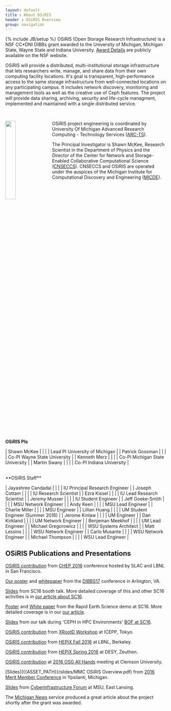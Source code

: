 ```yaml
---
layout: default
title : About OSiRIS
header : OSiRIS Overview
group: navigation
---
```

{% include JB/setup %}
OSiRIS (Open Storage Research Infrastructure) is a NSF CC*DNI DIBBs grant awarded to the University of Michigan, Michigan State, Wayne State and Indiana University. [Award Details](https://nsf.gov/awardsearch/showAward?AWD_ID=1541335&HistoricalAwards=false) are publicly available on the NSF website.  

OSiRIS will provide a distributed, multi-institutional storage infrastructure that lets researchers write, manage, and share data from their own computing facility locations. It's goal is transparent, high-performance access to the same storage infrastructure from well-connected locations on any participating campus. It includes network discovery, monitoring and management tools as well as the creative use of Ceph features. The project will provide data sharing, archiving, security and life-cycle managment, implemented and maintained with a single distributed service.

<br />
  
  
<a href="http://arc-ts.umich.edu/systems-and-services/osiris/"><img src="{{IMAGE_PATH}}/logos/arcts_signature_vertical.png" style="width: 25%; float: left; margin-right: 20px"></a>
OSiRIS project engineering is coordinated by University Of Michigan Advanced Research Computing - Technology Services ([ARC-TS](http://arc-ts.umich.edu/systems-and-services/osiris/)).    

The Principal Investigator is Shawn McKee, Research Scientist in the Department of Physics and the Director of the Center for Network and Storage-Enabled Collaborative Computational Science ([CNSECCS](http://micde.umich.edu/centers/cnseccs/)). CNSECCS and OSiRIS are operated under the auspices of the Michigan Institute for Computational Discovery and Engineering ([MICDE](http://micde.umich.edu/osiris)).

<br style="clear: both"/>

**OSiRIS PIs**

| Shawn McKee      | | | | Lead PI University of Michigan  |
| Patrick Gossman  | | | | Co-PI Wayne State University    |
| Kenneth Merz     | | | | Co-PI Michigan State University |
| Martin Swany     | | | | Co-PI Indiana University        |

<br />
**OSiRIS Staff**

| Jayashree Candadai | | | | IU Principal Research Engineer |
| Joseph Cottam | | | | IU Research Scientist |
| Ezra Kissel | | | | IU Lead Research Scientist |
| Jeremy Musser | | | | IU Student Engineer |
| Jeff Goeke-Smith | | | | MSU Network Engineer | 
| Andy Keen | | | | MSU Lead Engineer | 
| Charlie Miller | | | | MSU Engineer | 
| Lillian Huang | | | | UM Student Engineer (Summer 2016) |
| Jerome Kinlaw | | | | UM Engineer | 
| Dan Kirkland | | | | UM Network Engineer | 
| Benjeman Meekhof | | | | UM Lead Engineer |
| Michael Gregorowicz | | | | WSU Systems Architect |
| Matt Lessins | | | | WSU Network Engineer |
| Carlo Musante | | | | WSU Network Engineer |
| Michael Thompson | | | | WSU Lead Engineer |


<h2>OSiRIS Publications and Presentations</h2>

[OSiRIS contribution](http://indico.cern.ch/event/505613/contributions/2230915/) from [CHEP 2016](http://chep2016.org/) conference hosted by SLAC and LBNL in San Francisco. 

<a href="https://dibbs17.org/report/Posters/1541335poster.PDF">Our poster</a> and <a href="https://dibbs17.org/report/Papers/1541335paper.PDF">whitepaper</a> from the <a href="https://dibbs17.org">DIBBS17</a> conference in Arlington, VA. 

<a href="{{ASSET_PATH}}/slides/SC16-Booth-Talk.pdf">Slides</a> from SC16 booth talk.  More detailed coverage of this and other SC16 activities is in <a href="{% post_url 2016-11-18-osiris-at-supercomputing-2016 %}">our article about SC16</a>.

<a href="{{ASSET_PATH}}/slides/SC16-NRE-OSiRIS-Poster.ppt">Poster</a> and <a href="{{ASSET_PATH}}/slides/SC16-NRE-OSiRIS-submitted.pdf">White paper</a> from the Rapid Earth Science demo at SC16.  More detailed coverage is in our <a href="{% post_url 2016-11-16-moving-usgs-data-with-dlt-and-osiris-at-sc16 %}">our article</a>.

<a href="https://www.msi.umn.edu/sites/default/files/6-BenMeekhof-SC16-Ceph-BOF.pdf">Slides</a> from our talk during 'CEPH in HPC Environments' <a href="https://www.msi.umn.edu/sc16Ceph">BOF at SC16</a>.

<a href="https://indico.cern.ch/event/523410/contributions/2355721/">OSiRIS contribution</a> from <a href="https://indico.cern.ch/event/523410/overview">XRootD Workshop</a> at ICEPP, Tokyo.

<a href="https://indico.cern.ch/event/531810/contributions/2326471/">OSiRIS contribution</a> from <a href="https://indico.cern.ch/event/531810/overview">HEPiX Fall 2016</a> at LBNL, Berkeley.

<a href="https://indico.cern.ch/event/466991/contributions/1143627/">OSiRIS contribution</a> from <a href="https://indico.cern.ch/event/466991/">HEPiX Spring 2016</a> at DESY, Zeuthen.

[OSiRIS contribution](https://indico.fnal.gov/contributionDisplay.py?contribId=30&confId=10571) at <a href="https://indico.fnal.gov/conferenceDisplay.py?ovw=True&confId=10571">2016 OSG All Hands</a> meeting at Clemson University.

[Slides]({{ASSET_PATH}}/slides/MMC OSiRIS Overview.pdf) from [2016 Merit Member Conference](https://www.merit.edu/mmc-agenda-detail/#osiris) in Ypsilanti, Michigan. 

[Slides]({{ASSET_PATH}}/slides/MSU-CI-Conf.pdf) from [Cyberinfrastructure Forum](https://vprgs.msu.edu/ci-forum/2016/agenda) at MSU, East Lansing.  

The [Michigan News](http://ns.umich.edu/new/releases/23151-big-data-5m-to-widen-bottleneck-to-discovery) service produced a great article about the project shortly after the grant was awarded.
